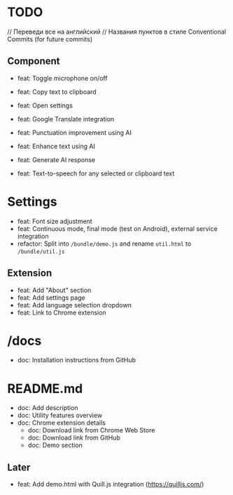 # TODO

// Переведи все на английский
// Названия пунктов в стиле Conventional Commits (for future commits)

## Component
- feat: Toggle microphone on/off  
- feat: Copy text to clipboard  
- feat: Open settings  

- feat: Google Translate integration  
- feat: Punctuation improvement using AI  
- feat: Enhance text using AI  
- feat: Generate AI response  
- feat: Text-to-speech for any selected or clipboard text  

# Settings
- feat: Font size adjustment  
- feat: Continuous mode, final mode (test on Android), external service integration  
- refactor: Split into `/bundle/demo.js` and rename `util.html` to `/bundle/util.js`  

## Extension
- feat: Add "About" section  
- feat: Add settings page  
- feat: Add language selection dropdown  
- feat: Link to Chrome extension  

# /docs
- doc: Installation instructions from GitHub  

# README.md
- doc: Add description  
- doc: Utility features overview  
- doc: Chrome extension details  
  - doc: Download link from Chrome Web Store  
  - doc: Download link from GitHub  
  - doc: Demo section  


## Later
- feat: Add demo.html with Quill.js integration (https://quilljs.com/)  